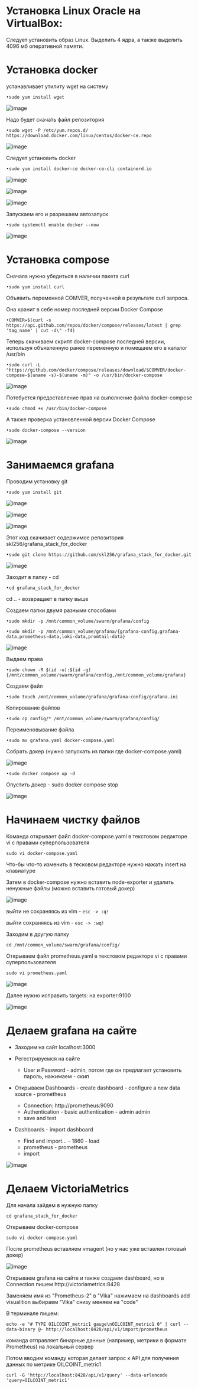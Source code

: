 #  Установка Linux Oracle на VirtualBox:

Следует установить образ Linux. Выделить 4 ядра, а также выделить 4096 мб оперативной памяти.



# Установка docker

устанавливает утилиту wget на систему

`•sudo yum install wget`

![image](https://github.com/user-attachments/assets/cd281b7a-df70-49cc-8450-1598a9ca02d7)

Надо будет скачать файл репозитория

`•sudo wget -P /etc/yum.repos.d/ https://download.docker.com/linux/centos/docker-ce.repo`

![image](https://github.com/user-attachments/assets/e4b08797-b243-457a-915c-8e8be1e0cc97)

Следует установить docker

`•sudo yum install docker-ce docker-ce-cli containerd.io`

![image](https://github.com/user-attachments/assets/7f1d6bcc-db85-41df-aa7a-f930aba0d26a)

![image](https://github.com/user-attachments/assets/a4a10eb9-bb04-4ea5-a021-86f819230187)

![image](https://github.com/user-attachments/assets/826ec2e0-cdfe-4a4c-851d-8d6dffc205be)

Запускаем его и разрешаем автозапуск

`•sudo systemctl enable docker --now`

![image](https://github.com/user-attachments/assets/51cdf1b6-db46-4f57-bc03-40afd3eb4403)



# Установка compose

Сначала нужно убедиться в наличии пакета curl

`•sudo yum install curl`

Объявить переменной COMVER, полученной в результате curl запроса. 

Она хранит в себе номер последней версии Docker Compose

`•COMVER=$(curl -s https://api.github.com/repos/docker/compose/releases/latest | grep 'tag_name' | cut -d\" -f4)`

Теперь скачиваем скрипт docker-compose последней версии, используя объявленную ранее переменную и помещаем его в каталог /usr/bin

`•sudo curl -L "https://github.com/docker/compose/releases/download/$COMVER/docker-compose-$(uname -s)-$(uname -m)" -o /usr/bin/docker-compose`

![image](https://github.com/user-attachments/assets/82a056db-98d6-4f0a-9b7b-11b5d623bf3f)

Потебуется предоставление прав на выполнение файла docker-compose

`•sudo chmod +x /usr/bin/docker-compose`

А также проверка установленной версии Docker Compose

`•sudo docker-compose --version`

![image](https://github.com/user-attachments/assets/31b099bc-4d98-4bda-bde0-a3d2a9c8eced)



# Занимаемся grafana

Проводим установку git

`•sudo yum install git`

![image](https://github.com/user-attachments/assets/a4aa5bce-12a1-41c2-8738-38d202bf0f43)

![image](https://github.com/user-attachments/assets/1c7b3dc4-ffed-417c-aa50-6ed9656a579d)

![image](https://github.com/user-attachments/assets/babda015-3890-430d-a121-fcaf63c698a3)

Этот код скачивает содержимое репозитория skl256/grafana_stack_for_docker

`•sudo git clone https://github.com/skl256/grafana_stack_for_docker.git`

![image](https://github.com/user-attachments/assets/808ad99d-d53d-4bd1-89e0-16393131a605)

Заходит в папку - cd

`•cd grafana_stack_for_docker`

cd .. - возвращает в папку выше

Cоздаем папки двумя разными способами

`•sudo mkdir -p /mnt/common_volume/swarm/grafana/config`

`•sudo mkdir -p /mnt/common_volume/grafana/{grafana-config,grafana-data,prometheus-data,loki-data,promtail-data}`

![image](https://github.com/user-attachments/assets/47500c09-9a28-46e3-8200-dfe384617460)

Выдаем права

`•sudo chown -R $(id -u):$(id -g) {/mnt/common_volume/swarm/grafana/config,/mnt/common_volume/grafana}`

Создаем файл

`•sudo touch /mnt/common_volume/grafana/grafana-config/grafana.ini`

Копирование файлов

`•sudo cp config/* /mnt/common_volume/swarm/grafana/config/`

Переименовывание файла

`•sudo mv grafana.yaml docker-compose.yaml`

Собрать докер (нужно запускать из папки где docker-compose.yaml)

![image](https://github.com/user-attachments/assets/57c2ec71-5ec7-4854-b701-c50bd9a8db49)

`•sudo docker compose up -d`

Опустить докер - sudo docker compose stop

![image](https://github.com/user-attachments/assets/b0620a74-78a4-4545-bdcc-dac19be81ae4)



# Начинаем чистку файлов

Команда открывает файл docker-compose.yaml в текстовом редакторе vi с правами суперпользователя

`sudo vi docker-compose.yaml`

Что-бы что-то изменить в тесковом редакторе нужно нажать insert на клавиатуре

Затем в docker-compose нужно вставить node-exporter и удалить ненужные файлы (можно вставить готовый докер)

![image](https://github.com/user-attachments/assets/259220f9-0dc4-4296-b0d2-6fbbdc34cf6b)

выйти не сохраняясь из vim - `esc -> :q!`

выйти сохраняясь из vim - `esc -> :wq!`

Заходим в другую папку 

`cd /mnt/common_volume/swarm/grafana/config/`

Открываем файл prometheus.yaml в текстовом редакторе vi с правами суперпользователя

`sudo vi prometheus.yaml`

![image](https://github.com/user-attachments/assets/42c4880b-e56f-45a1-9077-8bc4972354be)

Далее нужно исправить targets: на exporter:9100

![image](https://github.com/user-attachments/assets/850c7813-b767-4cb8-a01b-5c57e168a6fc)



# Делаем grafana на сайте

- Заходим на сайт localhost:3000

- Регестрируемся на сайте
     - User и Password - admin, потом где он предлагает установить пароль, нажимаем - скип

- Открываем Dashboards - create dashboard - configure a new data source - prometheus
     - Connection: http://prometheus:9090
     - Authentication - basic authentication - admin admin
     - save and test

- Dashboards - import dashboard
     - Find and import... - 1860 - load
     - prometheus - prometheus
     - import

![image](https://github.com/user-attachments/assets/d550635b-e67e-4337-bd60-b669b032f89f)



# Делаем VictoriaMetrics

Для начала зайдем в нужную папку

`cd grafana_stack_for_docker`

Открываем docker-compose

`sudo vi docker-compose.yaml`

После prometheus вставляем vmagent (но у нас уже вставлен готовый докер)

![image](https://github.com/user-attachments/assets/c6d0b8ee-ebc0-425b-a0ec-a2514620506c)

Открываем grafana на сайте и также создаем dashboard, но в Connection пишем http://victoriametrics:8428

Заменяем имя из "Prometheus-2" в "Vika" нажимаем на dashboards add visualition выбираем "Vika" снизу меняем на "code"

В терминале пишем:

`echo -e "# TYPE OILCOINT_metric1 gauge\nOILCOINT_metric1 0" | curl --data-binary @- http://localhost:8428/api/v1/import/prometheus`

команда отправляет бинарные данные (например, метрики в формате Prometheus) на локальный сервер

Потом вводим команду которая делает запрос к API для получения данных по метрике OILCOINT_metric1

`curl -G 'http://localhost:8428/api/v1/query' --data-urlencode 'query=OILCOINT_metric1'`
 

